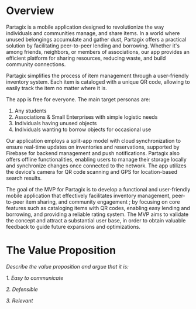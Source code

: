 # Overview

Partagix is a mobile application designed to revolutionize the way individuals and communities manage, and share items. In a world where unused belongings accumulate and gather dust, Partagix offers a practical solution by facilitating peer-to-peer lending and borrowing. Whether it's among friends, neighbors, or members of associations, our app provides an efficient platform for sharing resources, reducing waste, and build community connections.

Partagix simplifies the process of item management through a user-friendly inventory system. Each item is cataloged with a unique QR code, allowing to easily track the item no matter where it is.

The app is free for everyone. The main target personas are:
1. Any students
2. Associations & Small Enterprises with simple logistic needs
3. Individuals having unused objects
4. Individuals wanting to borrow objects for occasional use

Our application employs a split-app model with cloud synchronization to ensure real-time updates on inventories and reservations, supported by Firebase for backend management and push notifications. Partagix also offers offline functionalities, enabling users to manage their storage locally and synchronize changes once connected to the network. The app utilizes the device's camera for QR code scanning and GPS for location-based search results.

The goal of the MVP for Partagix is to develop a functional and user-friendly mobile application that effectively facilitates inventory management, peer-to-peer item sharing, and community engagement ; by focusing on core features such as cataloging items with QR codes, enabling easy lending and borrowing, and providing a reliable rating system. The MVP aims to validate the concept and attract a substantial user base, in order to obtain valuable feedback to guide future expansions and optimizations.

# The Value Proposition

*Describe the value proposition and argue that it is:*

*1. Easy to communicate*

*2. Defensible*

*3. Relevant*
